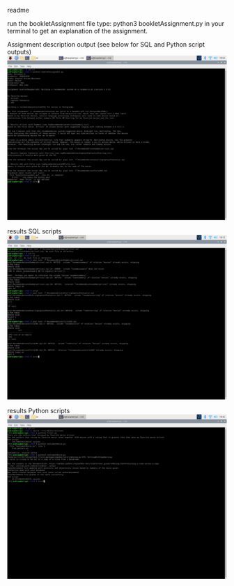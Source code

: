 readme

run the bookletAssignment file type: python3 bookletAssignment.py in your terminal to get an explanation of the assignment.

Assignment description output (see below for SQL and Python script outputs)
![Screenshot](bookletAssignment.png)

results SQL scripts
![Screenshot](sqlScriptRunTerminal.png)

results Python scripts
![Screenshot](pythonScriptRunTerminal.png)
